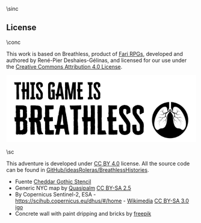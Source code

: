 \sinc

## License

\conc

This work is based on Breathless, product of [Fari RPGs](https://farirpgs.com), developed and authored by René-Pier Deshaies-Gélinas, and licensed for our use under the [Creative Commons Attribution 4.0 License](https://creativecommons.org/licenses/by/4.0/).

[![This game is Breathless](./images/breathless.png "This game is Breathless")](https://farirpgs.com/breathless/creator-kit "This game is Breathless")

\sc

This adventure is developed under [CC BY 4.0](https://creativecommons.org/licenses/by/4.0/legalcode.es) license. All the source code can be found in [GitHub/ideasRoleras/BreathlessHistories](https://github.com/gwannon/ideasRoleras/tree/main/BreathlessHistories).

* Fuente [Cheddar Gothic Stencil](https://es.fontriver.com/font/cheddar_gothic_stencil/)
* Generic NYC map by [Quasipalm](https://commons.wikimedia.org/wiki/File:New_York_City_Map.png) [CC BY-SA 2.5](https://creativecommons.org/licenses/by-sa/2.5/deed.es)
* By Copernicus Sentinel-2, ESA - https://scihub.copernicus.eu/dhus/#/home - [Wikimedia](https://commons.wikimedia.org/w/index.php?curid=78147515) [CC BY-SA 3.0 igo](https://creativecommons.org/licenses/by-sa/3.0/igo/deed.es)
* Concrete wall with paint dripping and bricks by [freepik](https://www.freepik.com/free-photo/concrete-wall-with-paint-dripping-bricks_6415013.htm)